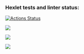 ### Hexlet tests and linter status:
[![Actions Status](https://github.com/stas-yefimov/python-project-lvl1/workflows/hexlet-check/badge.svg)](https://github.com/stas-yefimov/python-project-lvl1/actions)

<a href="https://codeclimate.com/github/stas-yefimov/python-project-lvl1/maintainability"><img src="https://api.codeclimate.com/v1/badges/c2b6caba85a363ddb972/maintainability" /></a>

<a href="https://asciinema.org/a/1dl1h9FViumSt8P6izeyMOLIf" target="_blank"><img src="https://asciinema.org/a/1dl1h9FViumSt8P6izeyMOLIf.svg" /></a>

<a href="https://asciinema.org/a/NKqftVaxWYd0Rjk5aSFS6VUH3" target="_blank"><img src="https://asciinema.org/a/NKqftVaxWYd0Rjk5aSFS6VUH3.svg" /></a>

